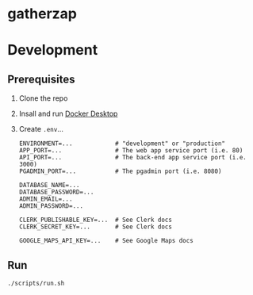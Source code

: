 # gatherzap

# Development

## Prerequisites

1. Clone the repo
2. Insall and run [Docker Desktop](https://docs.docker.com/desktop)
3. Create `.env`...

   ```
   ENVIRONMENT=...            # "development" or "production"
   APP_PORT=...               # The web app service port (i.e. 80)
   API_PORT=...               # The back-end app service port (i.e. 3000)
   PGADMIN_PORT=...           # The pgadmin port (i.e. 8080)

   DATABASE_NAME=...
   DATABASE_PASSWORD=...
   ADMIN_EMAIL=...
   ADMIN_PASSWORD=...

   CLERK_PUBLISHABLE_KEY=...  # See Clerk docs
   CLERK_SECRET_KEY=...       # See Clerk docs

   GOOGLE_MAPS_API_KEY=...    # See Google Maps docs
   ```

## Run

```
./scripts/run.sh
```
